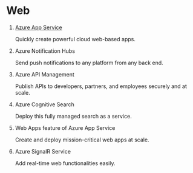 # Web

1. [Azure App Service](./1-app-service.md)

    Quickly create powerful cloud web-based apps.

1. Azure Notification Hubs

    Send push notifications to any platform from any back end.

1. Azure API Management

    Publish APIs to developers, partners, and employees securely and at scale.

1. Azure Cognitive Search

    Deploy this fully managed search as a service.

1. Web Apps feature of Azure App Service

    Create and deploy mission-critical web apps at scale.

1. Azure SignalR Service

    Add real-time web functionalities easily.
